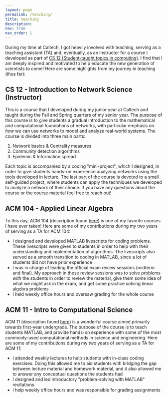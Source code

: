 ```yaml
---
layout: page
permalink: /teaching/
title: teaching
description: 
nav: true
nav_order: 1
---
```


During my time at Caltech, I got heavily involved with teaching, serving as a teaching assistant (TA) and, eventually, as an instructor for a course I developed as part of <a href="https://www.cms.caltech.edu/academics/courses/cs-12">CS 12 (Student-taught topics in computing)</a>. I find that I am deeply inspired and motivated to help educate the new generation of scientists to come! Here are some highlights from my journey in teaching (thus far):

## **CS 12 - Introduction to Network Science** (Instructor)
This is a course that I developed during my junior year at Caltech and taught during the Fall and Spring quarters of my senior year. The purpose of this course is to give students a gradual introduction to the mathematical and computational foundations of networks, with particular emphasis on *how* we can use networks to model and analyze real-world systems. The course is divided into three main parts:

1. Network basics & Centrality measures
2. Community detection algorithms
3. Epidemic & Information spread

Each topic is accompanied by a coding "mini-project", which I designed, in order to give students hands-on experience analyzing networks using the tools developed in lecture. The last part of the course is devoted to a small self-guided project, where students can apply the techniques we developed to analyze a network of their choice. If you have any questions about the course or the course material feel free to reach out!

## **ACM 104 - Applied Linear Algebra**
To this day, ACM 104 (description found <a href="https://www.cms.caltech.edu/academics/courses/acmids-104">here</a>) is one of my favorite courses I have ever taken! Here are some of my contributions during my two years of serving as a TA for ACM 104:

* I designed and developed MATLAB livescripts for coding problems. These livescripts were given to students in order to help with their understanding and implementation of algorithms. The livescripts also served as a smooth transition to coding in MATLAB, since a lot of students did not have prior experience
* I was in charge of leading the official exam review sessions (midterm and final). My approach in these review sessions was to solve problems *with* the students in order to review the material, give them some idea of what we might ask in the exam, and get some practice solving linear algebra problems
* I held weekly office hours and oversaw grading for the whole course

## **ACM 11 - Intro to Computational Science**
ACM 11 (description found <a href="https://www.cms.caltech.edu/academics/courses/acm-11">here</a>) is a wonderful course aimed primarily towards first-year undergrads. The purpose of the course is to teach students MATLAB, and provide hands-on experience with some of the most commonly-used computational methods in science and engineering. Here are some of my contributions during my two years of serving as a TA for ACM 11:

* I attended weekly lectures to help students with in-class coding exercises. Doing this allowed me to aid students with bridging the gap between lecture material and homework material, and it also allowed me to answer any conceptual questions the students had
* I designed and led introductory "problem-solving with MATLAB" recitations
* I help weekly office hours and was responsible for grading assignments
